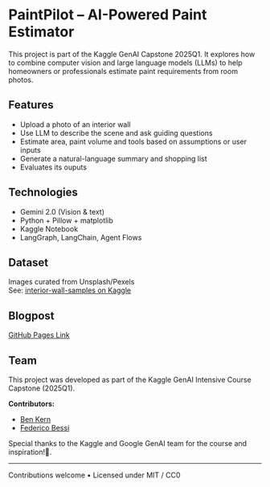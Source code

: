 
# PaintPilot – AI-Powered Paint Estimator

This project is part of the Kaggle GenAI Capstone 2025Q1. It explores how to combine computer vision and large language models (LLMs) to help homeowners or professionals estimate paint requirements from room photos.

## Features

- Upload a photo of an interior wall
- Use LLM to describe the scene and ask guiding questions
- Estimate area, paint volume and tools based on assumptions or user inputs
- Generate a natural-language summary and shopping list
- Evaluates its ouputs

## Technologies

- Gemini 2.0 (Vision & text)
- Python + Pillow + matplotlib
- Kaggle Notebook
- LangGraph, LangChain, Agent Flows

## Dataset

Images curated from Unsplash/Pexels  
See: [interior-wall-samples on Kaggle](https://www.kaggle.com/datasets/YOUR_DATASET_URL)


## Blogpost

[GitHub Pages Link](https://federco23.github.io/Kaggle_GenAI-paintpilot/)

## Team

This project was developed as part of the Kaggle GenAI Intensive Course Capstone (2025Q1).

**Contributors:**
- [Ben Kern](https://www.linkedin.com/in/benkernconsulting/) 
- [Federico Bessi](https://www.linkedin.com/in/federicobessi/)

Special thanks to the Kaggle and Google GenAI team for the course and inspiration!🚀.

---

Contributions welcome • Licensed under MIT / CC0

